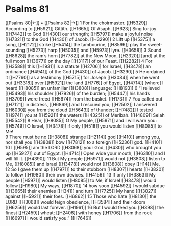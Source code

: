 # Psalms 81
[[Psalms 80|←]] • [[Psalms 82|→]]
1 For the choirmaster. [[H5329]] According to [[H5921]] Gittith. [[H1665]] Of Asaph. [[H623]] Sing for joy [[H7442]] to God [[H430]] our strength; [[H5797]] make a joyful noise [[H7321]] to the God [[H430]] of Jacob. [[H3290]] 
2 Lift up [[H5375]] a song, [[H2172]] strike [[H5414]] the tambourine, [[H8596]] play the sweet-sounding [[H5273]] harp [[H5035]] and [[H5973]] lyre. [[H3658]] 
3 Sound [[H8628]] the ram’s horn [[H7782]] at the New Moon, [[H2320]] [and] at the full moon [[H3677]] on the day [[H3117]] of our Feast. [[H2282]] 
4 For [[H3588]] this [[H1931]] is a statute [[H2706]] for Israel, [[H3478]] an ordinance [[H4941]] of the God [[H430]] of Jacob. [[H3290]] 
5 He ordained it [[H7760]] as a testimony [[H5715]] for Joseph [[H3084]] when he went out [[H3318]] over [[H5921]] the land [[H776]] of Egypt, [[H4714]] [where] I heard [[H8085]] an unfamiliar [[H3808]] language: [[H8193]] 
6 “I relieved [[H5493]] his shoulder [[H7926]] of the burden; [[H5447]] his hands [[H3709]] were freed [[H5674]] from the basket. [[H1731]] 
7 You called out [[H7121]] in distress, [[H6869]] and I rescued you; [[H2502]] I answered [[H6030]] you from the cloud [[H5643]] of thunder; [[H7482]] I tested [[H974]] you at [[H5921]] the waters [[H4325]] of Meribah. [[H4809]] Selah [[H5542]] 
8 Hear, [[H8085]] O My people, [[H5971]] and I will warn you: [[H5749]] O Israel, [[H3478]] if only [[H518]] you would listen [[H8085]] to Me!  
9 There must be no [[H3808]] strange [[H2114]] god [[H410]] among you,  nor shall you [[H3808]] bow [[H7812]] to a foreign [[H5236]] god. [[H410]] 
10 I [[H595]] am the LORD [[H3068]] your God, [[H430]] who brought you up [[H5927]] out of Egypt. [[H4714]] Open wide your mouth, [[H6310]] and I will fill it. [[H4390]] 
11 But My people [[H5971]] would not [[H3808]] listen to Me, [[H8085]] and Israel [[H3478]] would not [[H3808]] obey [[H14]] Me.  
12 So I gave them up [[H7971]] to their stubborn [[H8307]] hearts [[H3820]] to follow [[H1980]] their own devices. [[H4156]] 
13 If only [[H3863]] My people [[H5971]] would listen [[H8085]] to Me,  if Israel [[H3478]] would follow [[H1980]] My ways, [[H1870]] 
14 how soon [[H4592]] I would subdue [[H3665]] their enemies [[H341]] and turn [[H7725]] My hand [[H3027]] against [[H5921]] their foes. [[H6862]] 
15 Those who hate [[H8130]] the LORD [[H3068]] would feign obedience, [[H3584]] and their doom [[H6256]] would last forever. [[H1961]] 
16 But I would feed you [[H398]] the finest [[H2459]] wheat; [[H2406]] with honey [[H1706]] from the rock [[H6697]] I would satisfy you.” [[H7646]] 
